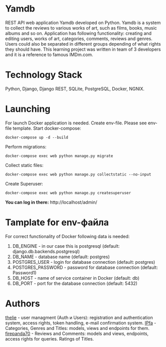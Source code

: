 # Yamdb
REST API web application Yamdb developed on Python. Yamdb is a system to collect the reviews to various works of art, such as films, books, music albums and so on. Application has following functionality: creating and editing users, works of art, categories, comments, reviews and genres. Users could also be separated in different groups depending of what rights they should have.  This learning project was written in team of 3 developers and it is a reference to famous IMDm.com.

# Technology Stack
Python, Django, Django REST, SQLite, PostgreSQL, Docker, NGNIX.

# Launching
For launch Docker application is needed.
Create env-file. Please see env-file template.
Start docker-compose:
```
docker-compose up -d --build
```
Perform migrations:
```
docker-compose exec web python manage.py migrate
```
Collect static files:
```
docker-compose exec web python manage.py collectstatic --no-input
```
Create Superuser:
```
docker-compose exec web python manage.py createsuperuser
```
**You can log in there:**
http://localhost/admin/

# Tamplate for env-файла
For correct functionality of Docker following data is needed:

1. DB_ENGINE - in our case this is postgresql (default: django.db.backends.postgresql)
2. DB_NAME - database name (default: postgres)
3. POSTGRES_USER - login for database connection (default: postgres)
4. POSTGRES_PASSWORD - password for database connection (default: Password1)
5. DB_HOST - name of service container in Docker (default: db)
5. DB_PORT - port for the database connection (default: 5432)

# Authors
[thelie](https://github.com/thiele) - user managment (Auth и Users): registration and authentication system, access rights, token handling, e-mail confirmation system.
[IPfa](https://github.com/IPfa) - Categories, Genres and Titles: models, views and endpoints for them.
[firepanda70](https://github.com/firepanda70) - Reviews and Comments: models and views, endpoints, access rights for queries. Ratings of Titles.